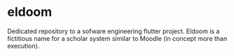 # eldoom
Dedicated repository to a sofware engineering flutter project. Eldoom is a fictitious name for a scholar system similar to Moodle (in concept more than execution).
